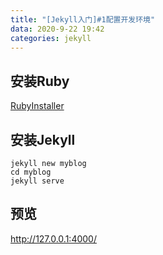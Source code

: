 ```yaml
---
title: "[Jekyll入门]#1配置开发环境"
data: 2020-9-22 19:42
categories: jekyll
---
```


## 安装Ruby

[RubyInstaller](https://rubyinstaller.org/downloads/)

## 安装Jekyll

```shell
jekyll new myblog
cd myblog
jekyll serve
```

## 预览

http://127.0.0.1:4000/